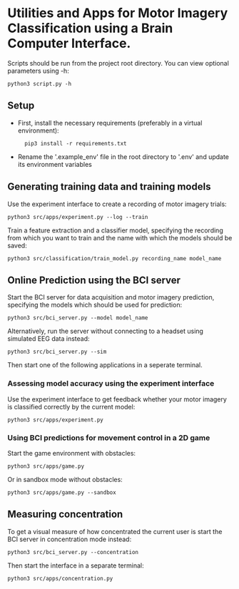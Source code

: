 # Utilities and Apps for Motor Imagery Classification using a Brain Computer Interface.
Scripts should be run from the project root directory. You can view optional parameters using -h:

    python3 script.py -h

## Setup
- First, install the necessary requirements (preferably in a virtual environment):

        pip3 install -r requirements.txt

- Rename the '.example_env' file in the root directory to '.env' and update its environment variables


## Generating training data and training models
Use the experiment interface to create a recording of motor imagery trials:

    python3 src/apps/experiment.py --log --train

Train a feature extraction and a classifier model, specifying the recording from which you want to train and the name with which the models should be saved:

    python3 src/classification/train_model.py recording_name model_name

## Online Prediction using the BCI server
Start the BCI server for data acquisition and motor imagery prediction, specifying the models which should be used for prediction:

    python3 src/bci_server.py --model model_name

Alternatively, run the server without connecting to a headset using simulated EEG data instead:
    
    python3 src/bci_server.py --sim

Then start one of the following applications in a seperate terminal.

### Assessing model accuracy using the experiment interface
Use the experiment interface to get feedback whether your motor imagery is classified correctly by the current model:

    python3 src/apps/experiment.py

### Using BCI predictions for movement control in a 2D game
Start the game environment with obstacles:

    python3 src/apps/game.py

Or in sandbox mode without obstacles:

    python3 src/apps/game.py --sandbox

## Measuring concentration
To get a visual measure of how concentrated the current user is start the BCI server in concentration mode instead:

    python3 src/bci_server.py --concentration

Then start the interface in a separate terminal:

    python3 src/apps/concentration.py

